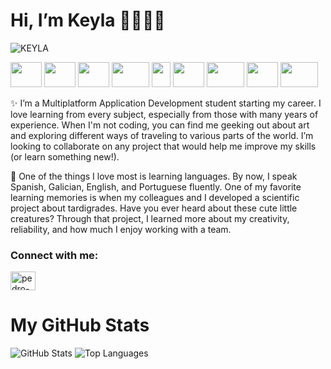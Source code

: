 # Hi, I’m Keyla 👋👩🏾‍💻

![KEYLA](https://github.com/user-attachments/assets/22ba44b6-e5ea-4f91-8895-a79514472051)


<img src="https://github.com/user-attachments/assets/b63dd1ad-2ab4-491a-84e6-8b1559eda46b" width="50" height="40">
<img src="https://github.com/user-attachments/assets/115f4160-40eb-42a3-8dfc-ca6ea821baa9" width="50" height="40">
<img src="https://github.com/user-attachments/assets/17ba3b0f-f16d-4577-90bb-988ee7839c9e" width="50" height="40">
<img src="https://github.com/user-attachments/assets/9a29c7e5-8b7a-4b03-ae30-99aae2169c14" width="60" height="40">
<img src="https://github.com/user-attachments/assets/b25ea6d4-52d8-415d-b1c3-f6ff472fa499" width="30" height="40">
<img src="https://github.com/user-attachments/assets/d7a9f6ee-f4f2-4e1e-9025-6a62824dd949" width="50" height="40">
<img src="https://github.com/user-attachments/assets/10d39fbf-af38-493b-b1da-f7efd2b1cbfc" width="60" height="40">
<img src="https://github.com/user-attachments/assets/9823a91c-46d0-48c6-9a96-7062d2284cfc" width="50" height="40">
<img src="https://github.com/user-attachments/assets/0c8454da-8552-40bc-aa18-321b63e83d54" width="60" height="40">


✨ I’m a Multiplatform Application Development student starting my career. I love learning from every subject, especially from those with many years of experience. When I'm not coding, you can find me geeking out about art and exploring different ways of traveling to various parts of the world. I’m looking to collaborate on any project that would help me improve my skills (or learn something new!).

🐢 One of the things I love most is learning languages. By now, I speak Spanish, Galician, English, and Portuguese fluently. One of my favorite learning memories is when my colleagues and I developed a scientific project about tardigrades. Have you ever heard about these cute little creatures? Through that project, I learned more about my creativity, reliability, and how much I enjoy working with a team.

<p align="left">
<h3 align="left">Connect with me:</h3>
<a href="https://www.linkedin.com/in/keylaiglesias/" target="blank"><img align="center" src="https://cdn.jsdelivr.net/npm/simple-icons@3.0.1/icons/linkedin.svg" alt="pedro-david-acevedo-rodriguez-459647181" height="30" width="40" /></a>
</p>

# My GitHub Stats

![GitHub Stats](https://github-readme-stats.vercel.app/api?username=kiglesiasesteves&show_icons=true&hide_title=true&count_private=true&hide=prs)
![Top Languages](https://github-readme-stats.vercel.app/api/top-langs/?username=kiglesiasesteves&layout=compact)












